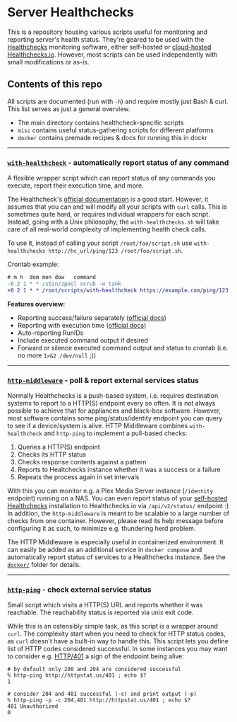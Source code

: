 # Server Healthchecks

This is a repository housing various scripts useful for monitoring and reporting server's health status. They're geared 
to be used with the [Healthchecks](https://github.com/healthchecks/healthchecks) monitoring software, either self-hosted
or [cloud-hosted Healthchecks.io](https://healthchecks.io). However, most scripts can be used independently with small
modifications or as-is.

## Contents of this repo
All scripts are documented (run with `-h`) and require mostly just Bash & curl. This list serves as just a general 
overview.

- The main directory contains healthcheck-specific scripts
- `misc` contains useful status-gathering scripts for different platforms
- `docker` contains premade recipes & docs for running this in dockr

---

### [`with-healthcheck`](with-healthcheck.sh) - automatically report status of any command
A flexible wrapper script which can report status of any commands you execute, report their execution time, and more.

The Healthcheck's [official documentation](https://healthchecks.io/docs/bash/) is a good start. However, it assumes that
you can and will modify all your scripts with `curl` calls. This is sometimes quite hard, or requires individual 
wrappers for each script. Instead, going with a Unix philosophy, the `with-healthchecks.sh` will take care of all 
real-world complexity of implementing health check calls. 

To use it, instead of calling your script `/root/foo/script.sh` use `with-healthchecks http://hc_url/ping/123 /root/foo/script.sh`.

Crontab example:
```diff
# m h  dom mon dow   command
-0 2 1 * * /sbin/zpool scrub -w tank
+0 2 1 * * /root/scripts/with-healthcheck https://example.com/ping/123 /sbin/zpool scrub -w tank
```

**Features overview:**
 - Reporting success/failure separately ([official docs](https://healthchecks.io/docs/signaling_failures/))
 - Reporting with execution time ([official docs](https://healthchecks.io/docs/measuring_script_run_time/))
 - Auto-reporting RunIDs
 - Include executed command output if desired 
 - Forward or silence executed command output and status to crontab (i.e. no more `1>&2 /dev/null` ;))

---

### [`http-middleware`](http-middleware.sh) - poll & report external services status
Normally Healthchecks is a push-based system, i.e. requires destination systems to report to a HTTP(S) endpoint every
so often. It is not always possible to achieve that for appliances and black-box software. However, most software 
contains some ping/status/identity endpoint you can query to see if a device/system is alive. HTTP Middleware combines
`with-healthcheck` and `http-ping` to implement a pull-based checks:

1. Queries a HTTP(S) endpoint
2. Checks its HTTP status
3. Checks response contents against a pattern
4. Reports to Healtchecks instance whether it was a success or a failure
5. Repeats the process again in set intervals

With this you can monitor e.g. a Plex Media Server instance (`/identity` endpoint) running on a NAS. You can even report 
status of your [self-hosted Healthchecks](https://github.com/healthchecks/healthchecks) installation to Healthchecks.io
via `/api/v2/status/` endpoint :) In addition, the `http-middleware` is meant to be scalable to a large number of checks
from one container. However, please read its help message before configuring it as such, to minimize e.g. thundering
herd problem.

The HTTP Middleware is especially useful in containerized environment. It can easily be added as an additional service
in `docker compose` and automatically report status of services to a Healthchecks instance. See the [`docker/`](docker/) 
folder for details.

---

### [`http-ping`](http-ping.sh) - check external service status
Small script which visits a HTTP(S) URL and reports whether it was reachable. The reachability status is reported via
unix exit code. 

While this is an ostensibly simple task, as this script is a wrapper around `curl`. The complexity start
when you need to check for HTTP status codes, as `curl` doesn't have a built-in way to handle this. This script lets you
define list of HTTP codes considered successful. In some instances you may want to consider e.g. [HTTP/401](https://developer.mozilla.org/en-US/docs/Web/HTTP/Status/401)
a sign of the endpoint being alive:

```
# by default only 200 and 204 are considered successful
% http-ping http://httpstat.us/401 ; echo $?
1

# consider 204 and 401 successful (-c) and print output (-p)
% http-ping -p -c 204,401 http://httpstat.us/401 ; echo $?
401 Unauthorized
0
```
